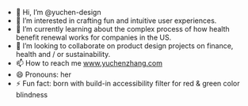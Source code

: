 - 👋 Hi, I’m @yuchen-design
- 👀 I’m interested in crafting fun and intuitive user experiences. 
- 🌱 I’m currently learning about the complex process of how health benefit renewal works for companies in the US. 
- 💞️ I’m looking to collaborate on product design projects on finance, health and / or sustainability. 
- 📫 How to reach me www.yuchenzhang.com
- 😄 Pronouns: her
- ⚡ Fun fact: born with build-in accessibility filter for red & green color blindness

<!---
yuchen-design/yuchen-design is a ✨ special ✨ repository because its `README.md` (this file) appears on your GitHub profile.
You can click the Preview link to take a look at your changes.
--->
